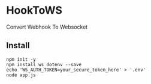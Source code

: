 # HookToWS

Convert Webhook To Websocket

## Install

```shell
npm init -y
npm install ws dotenv --save
echo 'WS_AUTH_TOKEN=your_secure_token_here' > '.env'
node app.js
```

